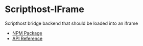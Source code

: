 # Scripthost-IFrame

Scripthost bridge backend that should be loaded into an iframe

* [NPM Package](https://www.npmjs.com/package/scripthost-iframe)
* [API Reference](https://github.com/mwikstrom/scripthost-iframe/blob/master/docs/scripthost-iframe.md)

